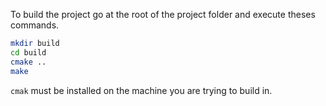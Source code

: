 To build the project go at the root of the project folder and execute theses commands.

```bash
mkdir build
cd build
cmake ..
make
```
`cmak` must be installed on the machine you are trying to build in.